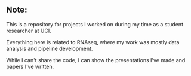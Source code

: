 ##  Note:

This is a repository for projects I worked on during my time as a student researcher at UCI.

Everything here is related to RNAseq, where my work was mostly data analysis and pipeline development.

While I can't share the code, I can show the presentations I've made and papers I've written.
